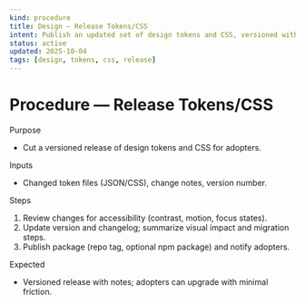 ```yaml
---
kind: procedure
title: Design — Release Tokens/CSS
intent: Publish an updated set of design tokens and CSS, versioned with release notes
status: active
updated: 2025-10-04
tags: [design, tokens, css, release]
---
```


# Procedure — Release Tokens/CSS

Purpose
- Cut a versioned release of design tokens and CSS for adopters.

Inputs
- Changed token files (JSON/CSS), change notes, version number.

Steps
1) Review changes for accessibility (contrast, motion, focus states).
2) Update version and changelog; summarize visual impact and migration steps.
3) Publish package (repo tag, optional npm package) and notify adopters.

Expected
- Versioned release with notes; adopters can upgrade with minimal friction.

